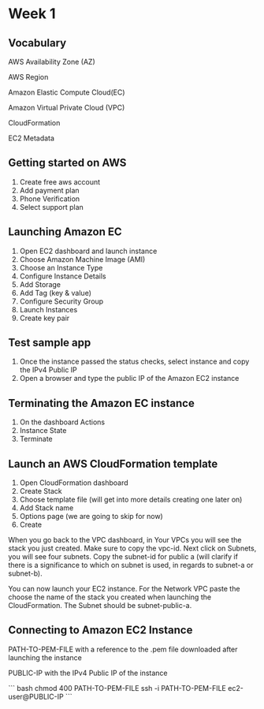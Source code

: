 # Week 1

## Vocabulary
<p>AWS Availability Zone (AZ)</p>
<p>AWS Region</p>
<p>Amazon Elastic Compute Cloud(EC)</p>
<p>Amazon Virtual Private Cloud (VPC)</p>
<p>CloudFormation</p>
<p>EC2 Metadata</p>


## Getting started on AWS
1. Create free aws account
2. Add payment plan
3. Phone Verification
4. Select support plan

## Launching Amazon EC
1. Open EC2 dashboard and launch instance
2. Choose Amazon Machine Image (AMI)
3. Choose an Instance Type
4. Configure Instance Details
5. Add Storage
6. Add Tag (key & value)
7. Configure Security Group
8. Launch Instances
9. Create key pair

## Test sample app
1. Once the instance passed the status checks, select instance and copy the IPv4 Public IP
2. Open a browser and type the public IP of the Amazon EC2 instance

## Terminating the Amazon EC instance
1. On the dashboard Actions
2. Instance State
3. Terminate

## Launch an AWS CloudFormation template
1. Open CloudFormation dashboard
2. Create Stack
3. Choose template file (will get into more details creating one later on)
4. Add Stack name
5. Options page (we are going to skip for now)
6. Create

When you go back to the VPC dashboard, in Your VPCs you will see the stack you just created. Make sure to copy the vpc-id. 
Next click on Subnets, you will see four subnets. Copy the subnet-id for public a (will clarify if there is a significance 
to which on subnet is used, in regards to subnet-a or subnet-b).

You can now launch your EC2 instance. For the Network VPC paste the choose the name of the stack you created when launching
the CloudFormation. The Subnet should be subnet-public-a.

## Connecting to Amazon EC2 Instance
<p>PATH-TO-PEM-FILE with a reference to the .pem file downloaded after launching the instance</p>
<p>PUBLIC-IP with the IPv4 Public IP of the instance</p>
``` bash
chmod 400 PATH-TO-PEM-FILE 
ssh -i PATH-TO-PEM-FILE ec2-user@PUBLIC-IP 
```
